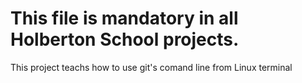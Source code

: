 # This file is mandatory in all Holberton School projects.

This project teachs how to use git's comand line from Linux terminal 
